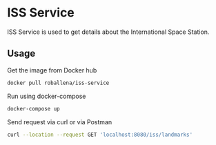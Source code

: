 # ISS Service

ISS Service is used to get details about the International Space Station.

## Usage

Get the image from Docker hub

```bash
docker pull roballena/iss-service
```

Run using docker-compose

```bash
docker-compose up
```

Send request via curl or via Postman

```bash
curl --location --request GET 'localhost:8080/iss/landmarks'
```